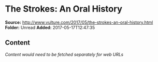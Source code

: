 # The Strokes: An Oral History

**Source:** http://www.vulture.com/2017/05/the-strokes-an-oral-history.html
**Folder:** Unread
**Added:** 2017-05-17T12:47:35




## Content
*Content would need to be fetched separately for web URLs*
